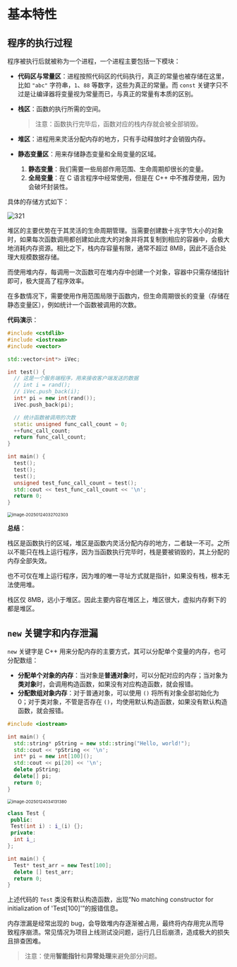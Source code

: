 # 基本特性

## 程序的执行过程

程序被执行后就被称为一个进程，一个进程主要包括一下模块：

- **代码区与常量区**：进程按照代码区的代码执行，真正的常量也被存储在这里，比如 `"abc"` 字符串，`1`、`88` 等数字，这些为真正的常量。而 `const` 关键字只不过是让编译器将变量视为常量而已，与真正的常量有本质的区别。

- **栈区**：函数的执行所需的空间。

  > 注意：函数执行完毕后，函数对应的栈内存就会被全部销毁。

- **堆区**：进程用来灵活分配内存的地方，只有手动释放时才会销毁内存。
- **静态变量区**：用来存储静态变量和全局变量的区域。
  1. **静态变量**：我们需要一些局部作用范围、生命周期却很长的变量。
  2. **全局变量**：在 C 语言程序中经常使用，但是在 C++ 中不推荐使用，因为会破坏封装性。

具体的存储方式如下：

![321](https://leafalice-image.oss-cn-hangzhou.aliyuncs.com/img/321.png)

堆区的主要优势在于其灵活的生命周期管理。当需要创建数十兆字节大小的对象时，如果每次函数调用都创建如此庞大的对象并将其复制到相应的容器中，会极大地消耗内存资源。相比之下，栈内存容量有限，通常不超过 8MB，因此不适合处理大规模数据存储。

而使用堆内存，每调用一次函数可在堆内存中创建一个对象，容器中只需存储指针即可，极大提高了程序效率。

在多数情况下，需要使用作用范围局限于函数内，但生命周期很长的变量（存储在静态变量区），例如统计一个函数被调用的次数。

**代码演示**：

```c++
#include <cstdlib>
#include <iostream>
#include <vector>

std::vector<int*> iVec;

int test() {
  // 这是一个服务端程序，用来接收客户端发送的数据
  // int i = rand();
  // iVec.push_back(i);
  int* pi = new int(rand());
  iVec.push_back(pi);

  // 统计函数被调用的次数
  static unsigned func_call_count = 0;
  ++func_call_count;
  return func_call_count;
}

int main() {
  test();
  test();
  test();
  unsigned test_func_call_count = test();
  std::cout << test_func_call_count << '\n';
  return 0;
}
```

<img src="https://leafalice-image.oss-cn-hangzhou.aliyuncs.com/img/image-20250124032702303.png" alt="image-20250124032702303" style="zoom:67%;" />

**总结**：

栈区是函数执行的区域，堆区是函数内灵活分配内存的地方，二者缺一不可。之所以不能只在栈上运行程序，因为当函数执行完毕时，栈是要被销毁的，其上分配的内存全部失效。

也不可仅在堆上运行程序，因为堆的唯一寻址方式就是指针，如果没有栈，根本无法使用堆。

栈区仅 8MB，远小于堆区。因此主要内容在堆区上，堆区很大，虚拟内存剩下的都是堆区。

## `new` 关键字和内存泄漏

`new` 关键字是 C++ 用来分配内存的主要方式，其可以分配单个变量的内存，也可分配数组：

- **分配单个对象的内存**：当对象是**普通对象**时，可以分配对应的内存；当对象为**类对象**时，会调用构造函数，如果没有对应构造函数，就会报错。
- **分配数组对象内存**：对于普通对象，可以使用 `()` 将所有对象全部初始化为 0；对于类对象，不管是否存在 `()`，均使用默认构造函数，如果没有默认构造函数，就会报错。

```c++
#include <iostream>

int main() {
  std::string* pString = new std::string("Hello, world!");
  std::cout << *pString << '\n';
  int* pi = new int[100]();
  std::cout << pi[20] << '\n';
  delete pString;
  delete[] pi;
  return 0;
}
```

<img src="https://leafalice-image.oss-cn-hangzhou.aliyuncs.com/img/image-20250124034131380.png" alt="image-20250124034131380" style="zoom:67%;" />

```cpp
class Test {
 public:
 Test(int i) : i_(i) {};
 private:
  int i_;
};

int main() {
  Test* test_arr = new Test[100];
  delete [] test_arr;
  return 0;
}
```

上述代码的 `Test` 类没有默认构造函数，出现“No matching constructor for initialization of 'Test[100]'”的报错信息。

内存泄漏是经常出现的 bug，会导致堆内存逐渐被占用，最终将内存用完从而导致程序崩溃。常见情况为项目上线测试没问题，运行几日后崩溃，造成极大的损失且排查困难。

> 注意：使用**智能指针**和**异常处理**来避免部分问题。